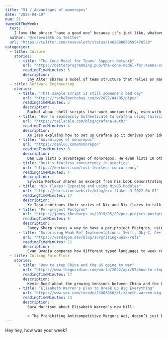 ```yaml
---
title: "51 / Advantages of monorepos"
date: "2022-04-10"
num: 51
tweetOfTheWeek:
  text: |
    I love the phrase "have a good one" because it's just like, whatever you're having — a Monday, an existential crisis, an incredible mushroom trip, a murder fantasy — I hope it's good.  
  author: "@roseveleth on Twitter"
  url: "https://twitter.com/roseveleth/status/1462880660595478528"
categories:
  - title: Culture
    stories:
      - title: "The Cone Model for Teams' Support Network"
        url: "https://betterprogramming.pub/the-cone-model-for-teams-support-network-9b87659c8008"
        readingTimeMinutes: 5
        description: |
          Shy Alter shares a model of team structure that relies on many-to-many relations instead of one-to-one.
  - title: Software Engineering
    stories:
      - title: "That simple script is still someone's bad day"
        url: "https://rachelbythebay.com/w/2022/04/05/pipe/"
        readingTimeMinutes: 3
        description: |
          Rachel about shell scripts that work unexpectedly, even with pipe fail enabled. There's a follow-up: [You can do a lot with an empty file](https://rachelbythebay.com/w/2022/04/06/text/).
      - title: "How To Seamlessly Authenticate to Grafana using Tailscale"
        url: "https://tailscale.com/blog/grafana-auth/"
        readingTimeMinutes: 4
        description: |
          Xe Iaso explains how to set up Grafana so it derives your identity from the Tailscale session.
      - title: "Advantages of monorepos"
        url: "https://danluu.com/monorepo/"
        readingTimeMinutes: 8
        description: |
          Dan Luu lists 5 advantages of monorepos. He even lists 10 other posts discussing monorepos, so this is a great place to dig deep.
      - title: "Rust's fearless concurrency in practice"
        url: "https://kerkour.com/rust-fearless-concurrency"
        readingTimeMinutes: 4
        description: |
          Sylvain Kerkour shares an excerpt from his book demonstrating one Rust's strengths: Fearless concurrency.
      - title: "Nix Flakes: Exposing and using NixOS Modules"
        url: "https://christine.website/blog/nix-flakes-3-2022-04-07"
        readingTimeMinutes: 17
        description: |
          Xe Iaso continues their series of Nix and Nix flakes to talk about NixOS modules, functions that take the current state of a system and return things to add to the state of the system.
      - title: "Per-project Postgres"
        url: "https://jamey.thesharps.us/2019/05/29/per-project-postgres/"
        readingTimeMinutes: 5
        description: |
          Jamey Sharp shares a way to have a per-project Postgres, using direnv.
      - title: "Surprising Weak-Ref Implementations: Swift, Obj-C, C++, Rust, and Vale"
        url: "https://verdagon.dev/blog/surprising-weak-refs"
        readingTimeMinutes: 11
        description: |
          Evan Ovadia compares how different typed languages to weak references and explains the reasons behind Vales implementation.
  - title: Cutting Form Floor
    stories:
      - title: "How to stop China and the US going to war"
        url: "https://www.theguardian.com/world/2022/apr/07/how-to-stop-china-and-the-us-going-to-war"
        readingTimeMinutes: 17
        description: |
          Kevin Rudd about the growing tensions between China and the US and what he thinks is necessary to prevent a war in this decade.
      - title: "Elizabeth Warren's plan to break up Big Everything"
        url: "https://www.vox.com/recode/23003056/elizabeth-warren-big-tech-mergers"
        readingTimeMinutes: 13
        description: |
          Sara Morrison about Elisabeth Warren's new bill:

          > The Prohibiting Anticompetitive Mergers Act, doesn’t just break up Big Tech: It breaks up Big Everything, and it prevents companies from getting too big in the future.
---
```


Hey hey, how was your week?
